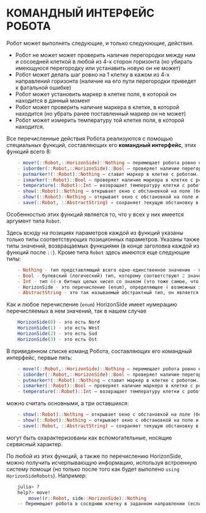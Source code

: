 # КОМАНДНЫЙ ИНТЕРФЕЙС РОБОТА

Робот может выполнять следующие, и только следуюющие, действия.

- Робот не может может проверить наличие перегородки между ним и сосоедней клеткой в любой из 4-х сторон горизонта (но убирать имеющуюся перегородку или устанавить новую он не может)
- Робот может делать шаг ровно на 1 клетку в кажом из 4-х направлений горизонта (наличие на его пути перегородки приведет к фатальной ошибке)
- Робот может установить маркер в клетке поля, в которой он находится в данный момент
- Робот может проверить наличие маркера в клетке, в которой находится (но убрать ранее поставленный маркер он не может)
- Робот может измерить температуру той клетке поля, в которой находится.

Все перечисленные действия Робота реализуются с помощью специальных функций, составляющих его **командный интерфейс**, этих функций всего 8:
```julia
    - move!(::Robot,::HorizonSide)::Nothing — перемещает робота ровно на 1 клетку в указанном направлении.
    - isborder(::Robot,::HorizonSide)::Bool — проверяет наличие перегородки в указанном направлении.
    - putmarker!(::Robot)::Nothing — ставит маркер в клетке с роботом.
    - ismarker(::Robot)::Bool — проверяет наличие маркера в клетке с роботом.
    - temperature(::Robot)::Int — возвращает температуру клетки с роботом.
    - show(::Robot)::Nothing — открывает окно с обстановкой на поле (без возможности редактирования).
    - show!(::Robot)::Nothing — открывает окно с обстановкой на поле и предоставляет возможность редактирования обстановки.
    - save(::Robot, ::AbstractString) — сохраняет текущую обстановку в указанном файле.
```

Особенностью этих функций является то, что у всех у них имеется аргумент типа `Robot`.

Здесь всюду на позициях параметров каждой из функций указаны только типы соответствующих позиционных параметров. Указаны также типы значений, возвращаемых функциями (в конце заголовка каждой из функций после `::`). Кроме типа `Robot` здесь имеются еще следующие типы:
```julia
    - Nothing - тип представляющий всего одно-единственное значение - nothing, которое обозначает просто отсутствие значения (хотя формально это тоже значение)
    - Bool - булевский (логический) тип, которому соответствуют 2 значения: true, false
    - Int - тип 64-х битных целых чисел со знаком (это тоже самое, что Int64)
    - HorizonSide - это перечисление (enum), определяющее 4 возможных значения сторон горизонта: Nord (север), West (запад), Sud (юг), Ost (восток) - это просто символы, обозначающие стороны горизонта
    - AbstractString - это так называемый абстрактный тип, он является более общим чем  конкретный тип String (обычная строка); это означает, что аргументом соответствующей функции может быть, в частности, обычная строка типа String. 
```

Как и любое перечисление (`enum`) HorizonSide имеет нумерацию перечисляемых в нем значений, так в нашем случае
```julia
    HorizonSide(0) - это есть Nord
    HorizonSide(1) - это есть West
    HorizonSide(2) - это есть Sud
    HorizonSide(3) - это есть Ost
```

В приведенном списке команд Робота, составляющих его командный интерфейс, первые пять:
```julia
    - move!(::Robot,::HorizonSide)::Nothing — перемещает робота ровно на 1 клетку в указанном направлении.
    - isborder(::Robot,::HorizonSide)::Bool — проверяет наличие перегородки в указанном направлении.
    - putmarker!(::Robot)::Nothing — ставит маркер в клетке с роботом.
    - ismarker(::Robot)::Bool — проверяет наличие маркера в клетке с роботом.
    - temperature(::Robot)::Int — возвращает температуру клетки с роботом.
```
можно считать основными, а три оставшихся:
```julia
    - show(::Robot)::Nothing — открывает окно с обстановкой на поле (без возможности редактирования).
    - show!(::Robot)::Nothing — открывает окно с обстановкой на поле и предоставляет возможность редактирования обстановки.
    - save(::Robot, ::AbstractString) — сохраняет текущую обстановку в указанном файле.
```
могут быть охарактеризованы как вспомогательные, носящие сервисный характер.

По любой из этих функций, а также по перечислению HorizonSide, можно получить исчерпывающую информацию, используя встроенную систему помощи (но только после того как будет выполено `using HorizonSideRobots`). Например:
```julia
    julia> ?
    help?> move!
        move!(r::Robot, side::HorizonSide)::Nothing
    -- Перемещает робота в соседнюю клетку в заданном направлении (если только на пути нет перегoродки, в противном случае - прерывание)
```
